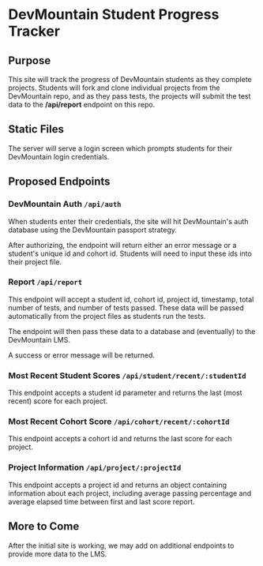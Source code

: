 # DevMountain Student Progress Tracker

## Purpose
This site will track the progress of DevMountain students as they complete projects. Students will fork and clone individual projects from the DevMountain repo, and as they pass tests, the projects will submit the test data to the **/api/report** endpoint on this repo. 

## Static Files
The server will serve a login screen which prompts students for their DevMountain login credentials.

## Proposed Endpoints
### DevMountain Auth `/api/auth`
When students enter their credentials, the site will hit DevMountain's auth database using the DevMountain passport strategy. 

After authorizing, the endpoint will return either an error message or a student's unique id and cohort id. Students will need to input these ids into their project file. 

### Report `/api/report`
This endpoint will accept a student id, cohort id, project id, timestamp, total number of tests, and number of tests passed. These data will be passed automatically from the project files as students run the tests. 

The endpoint will then pass these data to a database and (eventually) to the DevMountain LMS.

A success or error message will be returned.

### Most Recent Student Scores `/api/student/recent/:studentId`
This endpoint accepts a student id parameter and returns the last (most recent) score for each project.  

### Most Recent Cohort Score `/api/cohort/recent/:cohortId`
This endpoint accepts a cohort id and returns the last score for each project.

### Project Information `/api/project/:projectId`
This endpoint accepts a project id and returns an object containing information about each project, including average passing percentage and average elapsed time between first and last score report.  

## More to Come
After the initial site is working, we may add on additional endpoints to provide more data to the LMS. 